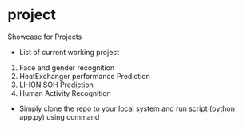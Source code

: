 # project
Showcase for Projects
+ List of current working project
1. Face and gender recognition
2. HeatExchanger performance Prediction
3. LI-ION SOH Prediction
4. Human Activity Recognition
+ Simply clone the repo to your local system and run script (python app.py) using command
